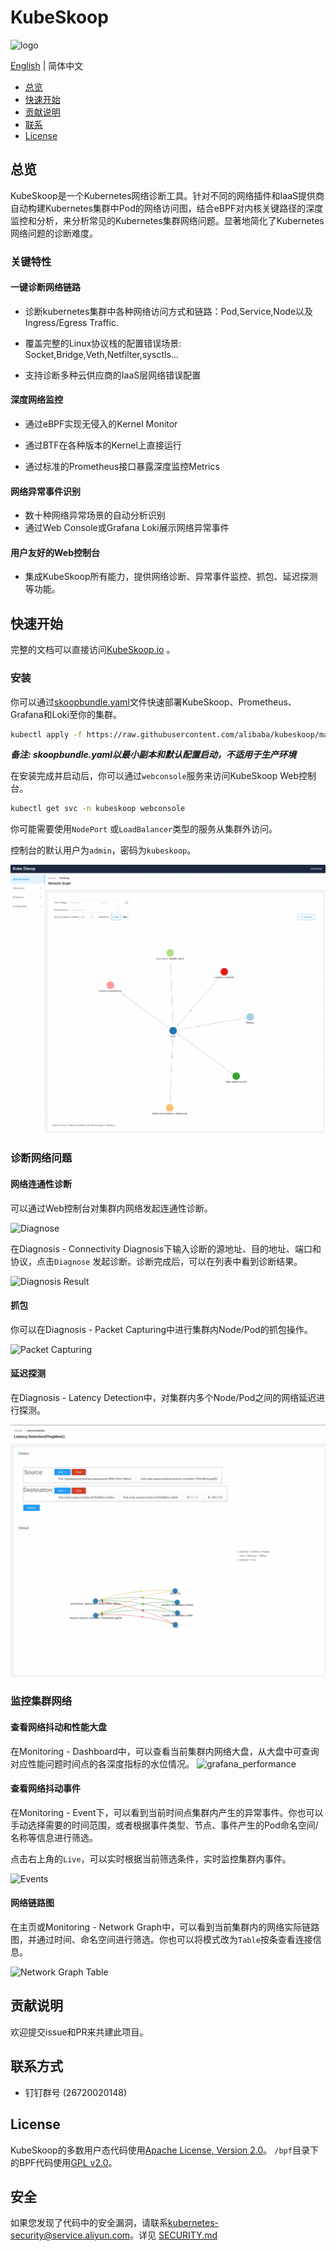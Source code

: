 # KubeSkoop

![logo](docs/images/kubeskoop_logo.svg)

[English](./README.md) | 简体中文

- [总览](#总览)
- [快速开始](#快速开始)
- [贡献说明](#贡献说明)
- [联系](#联系方式)
- [License](#license)

## 总览

KubeSkoop是一个Kubernetes网络诊断工具。针对不同的网络插件和IaaS提供商自动构建Kubernetes集群中Pod的网络访问图，结合eBPF对内核关键路径的深度监控和分析，来分析常见的Kubernetes集群网络问题。显著地简化了Kubernetes网络问题的诊断难度。

### 关键特性

#### 一键诊断网络链路

- 诊断kubernetes集群中各种网络访问方式和链路：Pod,Service,Node以及Ingress/Egress Traffic.

- 覆盖完整的Linux协议栈的配置错误场景: Socket,Bridge,Veth,Netfilter,sysctls…

- 支持诊断多种云供应商的IaaS层网络错误配置

#### 深度网络监控

- 通过eBPF实现无侵入的Kernel Monitor

- 通过BTF在各种版本的Kernel上直接运行

- 通过标准的Prometheus接口暴露深度监控Metrics

#### 网络异常事件识别

- 数十种网络异常场景的自动分析识别
- 通过Web Console或Grafana Loki展示网络异常事件

#### 用户友好的Web控制台

- 集成KubeSkoop所有能力，提供网络诊断、异常事件监控、抓包、延迟探测等功能。

## 快速开始

完整的文档可以直接访问[KubeSkoop.io](https://kubeskoop.io/) 。

### 安装

你可以通过[skoopbundle.yaml](deploy/skoopbundle.yaml)文件快速部署KubeSkoop、Prometheus、Grafana和Loki至你的集群。

```bash
kubectl apply -f https://raw.githubusercontent.com/alibaba/kubeskoop/main/deploy/skoopbundle.yaml
```

***备注: skoopbundle.yaml以最小副本和默认配置启动，不适用于生产环境***

在安装完成并启动后，你可以通过`webconsole`服务来访问KubeSkoop Web控制台。

```bash
kubectl get svc -n kubeskoop webconsole
```

你可能需要使用`NodePort` 或`LoadBalancer`类型的服务从集群外访问。

控制台的默认用户为`admin`，密码为`kubeskoop`。

![Web Console](docs/images/web_console.jpg)

### 诊断网络问题

#### 网络连通性诊断

可以通过Web控制台对集群内网络发起连通性诊断。

![Diagnose](docs/images/diagnose.jpg)

在Diagnosis - Connectivity Diagnosis下输入诊断的源地址、目的地址、端口和协议，点击`Diagnose` 发起诊断。诊断完成后，可以在列表中看到诊断结果。

![Diagnosis Result](docs/images/diagnosis_result.jpg)

#### 抓包

你可以在Diagnosis - Packet Capturing中进行集群内Node/Pod的抓包操作。

![Packet Capturing](docs/images/packet_capturing.jpg)

#### 延迟探测

在Diagnosis - Latency Detection中，对集群内多个Node/Pod之间的网络延迟进行探测。

![Latency Detection](docs/images/ping_mesh.jpg)

### 监控集群网络

#### 查看网络抖动和性能大盘

在Monitoring - Dashboard中，可以查看当前集群内网络大盘，从大盘中可查询对应性能问题时间点的各深度指标的水位情况。
![grafana_performance](docs/images/monitoring.jpg)

#### 查看网络抖动事件

在Monitoring - Event下，可以看到当前时间点集群内产生的异常事件。你也可以手动选择需要的时间范围，或者根据事件类型、节点、事件产生的Pod命名空间/名称等信息进行筛选。

点击右上角的`Live`，可以实时根据当前筛选条件，实时监控集群内事件。

![Events](docs/images/events.jpg)

#### 网络链路图

在主页或Monitoring - Network Graph中，可以看到当前集群内的网络实际链路图，并通过时间、命名空间进行筛选。你也可以将模式改为`Table`按条查看连接信息。

![Network Graph Table](docs/images/network_graph_table.jpg)

## 贡献说明

欢迎提交issue和PR来共建此项目。

## 联系方式

- 钉钉群号 (26720020148)

## License

KubeSkoop的多数用户态代码使用[Apache License, Version 2.0](LICENSE.md)。 `/bpf`目录下的BPF代码使用[GPL v2.0](bpf/COPYING)。

## 安全

如果您发现了代码中的安全漏洞，请联系[kubernetes-security@service.aliyun.com](mailto:kubernetes-security@service.aliyun.com)。详见 [SECURITY.md](SECURITY.md)
